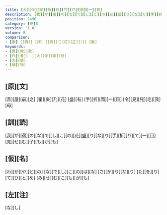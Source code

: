 ```yaml
---
title: [大][伴][家][持][石][竹][花][歌][一][首]
description: [我][が][宿][の][な][で][し][こ][の][花][盛][り][な][り][手][折][り][て][一][目][見][せ][む][子][も][が][も]
position: 1496
category: [巻]8
version: '1.0'
volume: 8
comparison:
- [歌] [[西]] [謌] [[西][（][訂][正][）]] [歌]
keywords:
- [夏][雑][歌]
- [作][者][：][大][伴][家][持]
- [恋][情]
- [植][物]
---
```


## [原][文]

[吾][屋][前][之] [瞿][麥][乃][花] [盛][有] [手][折][而][一][目] [令][見][兒][毛][我][母]

## [訓][読]

[我][が][宿][の][な][で][し][こ][の][花][盛][り][な][り][手][折][り][て][一][目][見][せ][む][子][も][が][も]

## [仮][名]

[わ][が][や][ど][の] [な][で][し][こ][の][は][な] [さ][か][り][な][り] [た][を][り][て][ひ][と][め] [み][せ][む][こ][も][が][も]

## [左][注]

[な][し]
